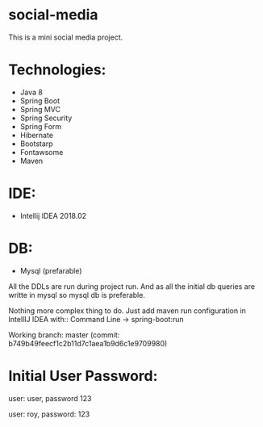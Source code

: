 # social-media
This is a mini social media project.

# Technologies:
- Java 8
- Spring Boot
- Spring MVC
- Spring Security
- Spring Form
- Hibernate
- Bootstarp
- Fontawsome
- Maven

# IDE:
- Intellij IDEA 2018.02

# DB:
- Mysql (prefarable)


All the DDLs are run during project run. And as all the initial db queries are writte in mysql so mysql db is preferable.

Nothing more complex thing to do. Just add maven run configuration in IntellIJ IDEA with:: Command Line -> spring-boot:run

Working branch: master (commit: b749b49feecf1c2b11d7c1aea1b9d6c1e9709980)

# Initial User Password:
user: user, password 123

user: roy, password: 123

